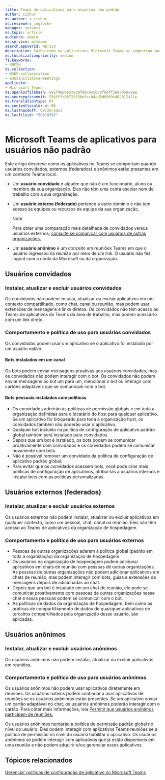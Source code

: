 ```yaml
---
title: Teams de aplicativos para usuários não padrão
author: cichur
ms.author: v-cichur
ms.reviewer: joglocke
manager: serdars
ms.topic: article
audience: admin
ms.service: msteams
search.appverid: MET150
description: Saiba como os aplicativos Microsoft Teams se comportam para usuários não padrão.
ms.localizationpriority: medium
f1.keywords:
- NOCSH
ms.collection:
- M365-collaboration
- m365initiative-meetings
appliesto:
- Microsoft Teams
ms.openlocfilehash: 882fda0be339c8f9869c5b83fbeff3e97d5892ee
ms.sourcegitcommit: 556fffc96729150efcc04cd5d6069c402012421e
ms.translationtype: MT
ms.contentlocale: pt-BR
ms.lasthandoff: 08/26/2021
ms.locfileid: "58619397"
---
```

# <a name="microsoft-teams-apps-behavior-for-non-standard-users"></a>Microsoft Teams de aplicativos para usuários não padrão

Este artigo descreve como os aplicativos no Teams se comportam quando usuários convidados, externos (federados) e anônimos estão presentes em um contexto Teams local.

- Um **usuário convidado** é alguém que não é um funcionário, aluno ou membro da sua organização. Eles não têm uma conta escolar nem de trabalho com a sua organização.

- Um **usuário externo (federado)** pertence a outro domínio e não tem acesso às equipes ou recursos de equipe da sua organização.

  > [!Note]
  > Para obter uma comparação mais detalhada de convidados versus usuários externos, [consulte se comunicar com usuários de outras organizações.](./communicate-with-users-from-other-organizations.md)

- Um **usuário anônimo** é um conceito em reuniões Teams em que o usuário ingressou na reunião por meio de um link. O usuário não fez logont com a conta da Microsoft ou da organização.

## <a name="guest-users"></a>Usuários convidados

### <a name="install-update-and-delete-for-guest-users"></a>Instalar, atualizar e excluir usuários convidados

Os convidados não podem instalar, atualizar ou excluir aplicativos em um contexto compartilhado, como chat, canal ou reunião, mas podem usar extensões de mensagens e links diretos. Os convidados não têm acesso ao Teams de aplicativos do Teams da área de trabalho, mas podem acessá-lo com um link direto.

### <a name="usage-behavior-and-policy-for-guest-users"></a>Comportamento e política de uso para usuários convidados

Os convidados podem usar um aplicativo se o aplicativo foi instalado por um usuário nativo.

#### <a name="bots-installed-to-a-channel"></a>Bots instalados em um canal

Os bots podem enviar mensagens proativas aos usuários convidados, mas os convidados não podem interagir com o bot. Os convidados não podem enviar mensagens ao bot um para um, mencionar o bot ou interagir com cartões adaptáveis que se comunicam com o bot.

#### <a name="personal-bots-installed-with-policies"></a>Bots pessoais instalados com políticas

- Os convidados aderirão às políticas de permissão globais e em toda a organização definidas para o locatário do host para qualquer aplicativo. Se um aplicativo for bloqueado para toda a organização host, os convidados também não poderão usar o aplicativo.
- Qualquer bot incluído na política de configuração de aplicativo padrão global também será instalado para convidados.
- Depois que um bot é instalado, os bots podem se comunicar proativamente com convidados e os convidados podem se comunicar novamente com bots.
- Não é possível remover um convidado da política de configuração de aplicativo padrão global.
- Para evitar que os convidados acessem bots, você pode criar mais políticas de configuração de aplicativos, atribuí-las a usuários internos e instalar bots com as políticas personalizadas.

## <a name="external-federated-users"></a>Usuários externos (federados)

### <a name="install-update-and-delete-for-external-users"></a>Instalar, atualizar e excluir usuários externos

Os usuários externos não podem instalar, atualizar ou excluir aplicativos em qualquer contexto, como um pessoal, chat, canal ou reunião. Eles não têm acesso ao Teams de aplicativos da organização de hospedagem.

### <a name="usage-behavior-and-policy-for-external-users"></a>Comportamento e política de uso para usuários externos

- Pessoas de outras organizações aderem à política global (padrão em toda a organização) da organização de hospedagem
- Os usuários na organização de hospedagem podem adicionar aplicativos em chats de reunião com pessoas de outras organizações. As pessoas de outras organizações não podem adicionar aplicativos em chats de reunião, mas podem interagir com bots, guias e extensões de mensagens depois de adicionadas ao chat.
- Depois que um bot é instalado em um chat de reunião, ele pode se comunicar proativamente com pessoas de outras organizações nesse chat e essas pessoas podem se comunicar com o bot.
- As políticas de dados da organização de hospedagem, bem como as práticas de compartilhamento de dados de quaisquer aplicativos de terceiros compartilhados pela organização desse usuário, são aplicadas.

## <a name="anonymous-users"></a>Usuários anônimos

### <a name="install-update-and-delete-for-anonymous-users"></a>Instalar, atualizar e excluir usuários anônimos

Os usuários anônimos não podem instalar, atualizar ou excluir aplicativos em reuniões.

### <a name="usage-behavior-and-policy-for-anonymous-users"></a>Comportamento e política de uso para usuários anônimos

Os usuários anônimos não podem usar aplicativos diretamente em reuniões. Os usuários nativos podem continuar a usar aplicativos de reuniões se os usuários anônimos estão presentes. Se um aplicativo enviar um cartão adaptável no chat, os usuários anônimos poderão interagir com o cartão. Para obter mais informações, leia [Permitir que usuários anônimos participem de reuniões.](meeting-settings-in-teams.md#allow-anonymous-users-to-join-meetings)

Os usuários anônimos herdarão a política de permissão padrão global no nível do usuário. Eles podem interagir com aplicativos Teams reuniões se a política de permissão no nível do usuário habilitar o aplicativo. Os usuários anônimos só podem interagir com aplicativos que já estão disponíveis em uma reunião e não podem adquirir e/ou gerenciar esses aplicativos.

## <a name="related-topics"></a>Tópicos relacionados

[Gerenciar políticas de configuração de aplicativo no Microsoft Teams](teams-app-setup-policies.md)
